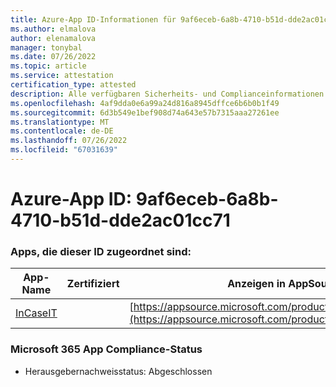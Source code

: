 ```yaml
---
title: Azure-App ID-Informationen für 9af6eceb-6a8b-4710-b51d-dde2ac01cc71
ms.author: elmalova
author: elenamalova
manager: tonybal
ms.date: 07/26/2022
ms.topic: article
ms.service: attestation
certification_type: attested
description: Alle verfügbaren Sicherheits- und Complianceinformationen für 9af6eceb-6a8b-4710-b51d-dde2ac01cc71.
ms.openlocfilehash: 4af9dda0e6a99a24d816a8945dffce6b6b0b1f49
ms.sourcegitcommit: 6d3b549e1bef908d74a643e57b7315aaa27261ee
ms.translationtype: MT
ms.contentlocale: de-DE
ms.lasthandoff: 07/26/2022
ms.locfileid: "67031639"
---
```

# <a name="azure-app-id-9af6eceb-6a8b-4710-b51d-dde2ac01cc71"></a>Azure-App ID: 9af6eceb-6a8b-4710-b51d-dde2ac01cc71


### <a name="apps-associated-with-this-id"></a>Apps, die dieser ID zugeordnet sind:
| **App-Name** | **Zertifiziert** | **Anzeigen in AppSource** |
|--------------|---------------|-----------------------|
| [InCaseIT](../forward/WA200003265.md) |  | [https://appsource.microsoft.com/product/office/WA200003265](https://appsource.microsoft.com/product/office/WA200003265) |

### <a name="microsoft-365-app-compliance-status"></a>Microsoft 365 App Compliance-Status
- Herausgebernachweisstatus: Abgeschlossen
